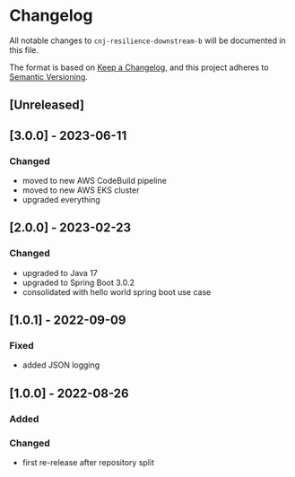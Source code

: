 # Changelog
All notable changes to `cnj-resilience-downstream-b` will be documented in this file.

The format is based on [Keep a Changelog](https://keepachangelog.com/en/1.0.0/),
and this project adheres to [Semantic Versioning](https://semver.org/spec/v2.0.0.html).

## [Unreleased]

## [3.0.0] - 2023-06-11
### Changed
- moved to new AWS CodeBuild pipeline
- moved to new AWS EKS cluster
- upgraded everything

## [2.0.0] - 2023-02-23
### Changed
- upgraded to Java 17
- upgraded to Spring Boot 3.0.2
- consolidated with hello world spring boot use case

## [1.0.1] - 2022-09-09
### Fixed
- added JSON logging

## [1.0.0] - 2022-08-26
### Added
### Changed
- first re-release after repository split
